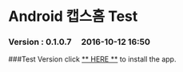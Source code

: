# Android 캡스홈 Test

### Version  :  0.1.0.7&nbsp;&nbsp;&nbsp;&nbsp;&nbsp;2016-10-12 16:50
###Test Version
click [** HERE **](https://github.com/ncomztwo/ADTCapsHome/raw/master/Test_Version/ADTCapsHomeService.apk) to install the app.
